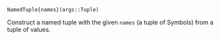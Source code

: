 ```
NamedTuple{names}(args::Tuple)
```

Construct a named tuple with the given `names` (a tuple of Symbols) from a tuple of values.
